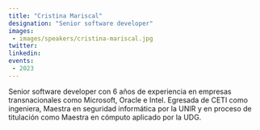 ```yaml
---
title: "Cristina Mariscal"
designation: "Senior software developer"
images:
 - images/speakers/cristina-mariscal.jpg
twitter: 
linkedin: 
events:
 - 2023
---
```


Senior software developer con 6 años de experiencia en empresas transnacionales como Microsoft, Oracle e Intel. Egresada de CETI como ingeniera, Maestra en seguridad informática por la UNIR y en proceso de titulación como Maestra en cómputo aplicado por la UDG.